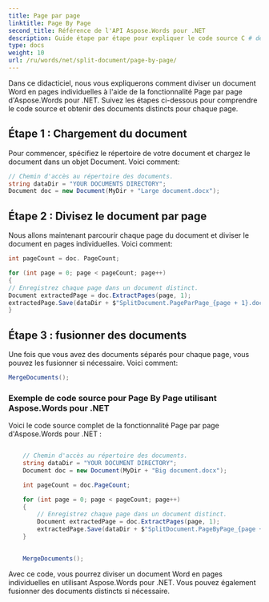 ```yaml
---
title: Page par page
linktitle: Page By Page
second_title: Référence de l'API Aspose.Words pour .NET
description: Guide étape par étape pour expliquer le code source C # de la fonctionnalité Aspose.Words page par page pour .NET
type: docs
weight: 10
url: /ru/words/net/split-document/page-by-page/
---
```


Dans ce didacticiel, nous vous expliquerons comment diviser un document Word en pages individuelles à l'aide de la fonctionnalité Page par page d'Aspose.Words pour .NET. Suivez les étapes ci-dessous pour comprendre le code source et obtenir des documents distincts pour chaque page.

## Étape 1 : Chargement du document

Pour commencer, spécifiez le répertoire de votre document et chargez le document dans un objet Document. Voici comment:

```csharp
// Chemin d'accès au répertoire des documents.
string dataDir = "YOUR DOCUMENTS DIRECTORY";
Document doc = new Document(MyDir + "Large document.docx");
```

## Étape 2 : Divisez le document par page

Nous allons maintenant parcourir chaque page du document et diviser le document en pages individuelles. Voici comment:

```csharp
int pageCount = doc. PageCount;

for (int page = 0; page < pageCount; page++)
{
// Enregistrez chaque page dans un document distinct.
Document extractedPage = doc.ExtractPages(page, 1);
extractedPage.Save(dataDir + $"SplitDocument.PageParPage_{page + 1}.docx");
}
```

## Étape 3 : fusionner des documents

Une fois que vous avez des documents séparés pour chaque page, vous pouvez les fusionner si nécessaire. Voici comment:

```csharp
MergeDocuments();
```

### Exemple de code source pour Page By Page utilisant Aspose.Words pour .NET

Voici le code source complet de la fonctionnalité Page par page d'Aspose.Words pour .NET :

```csharp

	// Chemin d'accès au répertoire des documents.
	string dataDir = "YOUR DOCUMENT DIRECTORY";
	Document doc = new Document(MyDir + "Big document.docx");

	int pageCount = doc.PageCount;

	for (int page = 0; page < pageCount; page++)
	{
		// Enregistrez chaque page dans un document distinct.
		Document extractedPage = doc.ExtractPages(page, 1);
		extractedPage.Save(dataDir + $"SplitDocument.PageByPage_{page + 1}.docx");
	}
	

	MergeDocuments();

```

Avec ce code, vous pourrez diviser un document Word en pages individuelles en utilisant Aspose.Words pour .NET. Vous pouvez également fusionner des documents distincts si nécessaire.

